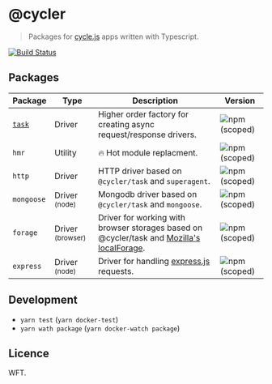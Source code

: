 # @cycler

> Packages for [cycle.js](http://cycle.js.org) apps written with Typescript.

[![Build Status](https://travis-ci.org/whitecolor/cycler.svg?branch=master)](https://travis-ci.org/whitecolor/cycler)

## Packages


| Package | Type | Description | Version |
|--------|-------|------------|----------|
| [`task`](./task) | Driver | Higher order factory for creating async request/response drivers. | ![npm (scoped)](https://img.shields.io/npm/v/@cycler/task.svg?maxAge=86400) |
| `hmr` | Utility | :fire: Hot module replacment. | ![npm (scoped)](https://img.shields.io/npm/v/@cycler/http.svg?maxAge=86400) |
| `http` | Driver | HTTP driver based on `@cycler/task` and `superagent`. | ![npm (scoped)](https://img.shields.io/npm/v/@cycler/http.svg?maxAge=86400) |
| `mongoose` | Driver <small>(node)</small> | Mongodb driver based on `@cycler/task` and `mongoose`. | ![npm (scoped)](https://img.shields.io/npm/v/@cycler/mongoose.svg?maxAge=86400) |
| `forage` | Driver <small>(browser)</small> |Driver for working with browser storages based on @cycler/task and [Mozilla's localForage](https://github.com/localForage/localForage). | ![npm (scoped)](https://img.shields.io/npm/v/@cycler/forage.svg?maxAge=86400) |
| `express` | Driver <small>(node)</small> | Driver for handling [express.js](https://github.com/expressjs/express) requests. | ![npm (scoped)](https://img.shields.io/npm/v/@cycler/forage.svg?maxAge=86400) |

## Development

- `yarn test` (`yarn docker-test`)
- `yarn wath package` (`yarn docker-watch package`)

## Licence

WFT.